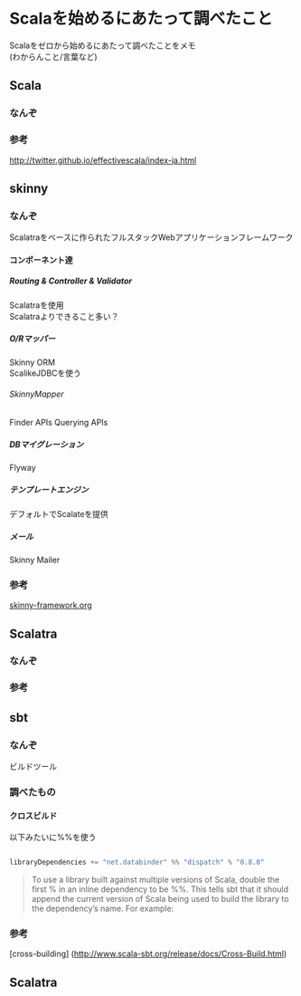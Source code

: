 Scalaを始めるにあたって調べたこと
=================================

Scalaをゼロから始めるにあたって調べたことをメモ  
(わからんこと/言葉など)

Scala
------
### なんぞ ###

### 参考 ###

http://twitter.github.io/effectivescala/index-ja.html

skinny
-------

### なんぞ ###
Scalatraをベースに作られたフルスタックWebアプリケーションフレームワーク

#### コンポーネント達 ####

##### Routing & Controller & Validator #####

Scalatraを使用  
Scalatraよりできること多い？

##### O/Rマッパー #####

Skinny ORM  
ScalikeJDBCを使う

###### SkinnyMapper ######

Finder APIs
Querying APIs

##### DBマイグレーション #####

Flyway

##### テンプレートエンジン #####

デフォルトでScalateを提供  

##### メール #####

Skinny Mailer  


### 参考 ###

[skinny-framework.org](http://skinny-framework.org/)



Scalatra
-----------

### なんぞ ###

### 参考 ###

sbt
-------

### なんぞ ###
ビルドツール

### 調べたもの ###

#### クロスビルド ####

以下みたいに%%を使う
```scala

libraryDependencies += "net.databinder" %% "dispatch" % "0.8.0"

```

> To use a library built against multiple versions of Scala, double the first % in an inline dependency to be %%. This tells sbt that it should append the current version of Scala being used to build the library to the dependency’s name. For example:


### 参考 ###
[cross-building] (http://www.scala-sbt.org/release/docs/Cross-Build.html)





## Scalatra
